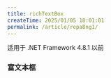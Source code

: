 ```yaml
---
title: richTextBox
createTime: 2025/01/05 18:01:01
permalink: /article/repa8ng1/
---
```



适用于 .NET Framework 4.8.1 以前

### 富文本框

